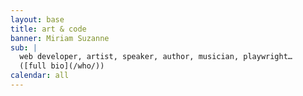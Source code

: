 ```yaml
---
layout: base
title: art & code
banner: Miriam Suzanne
sub: |
  web developer, artist, speaker, author, musician, playwright…
  ([full bio](/who/))
calendar: all
---
```

